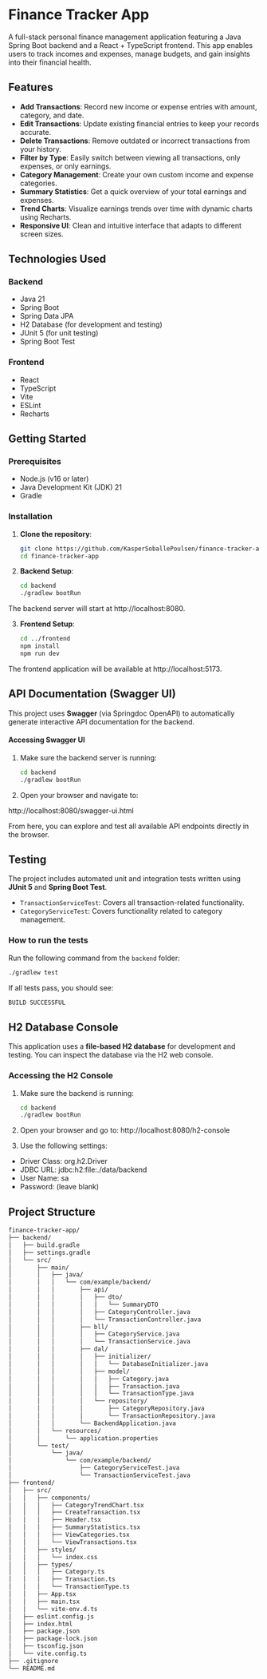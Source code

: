 # Finance Tracker App

A full-stack personal finance management application featuring a Java Spring Boot backend and a React + TypeScript frontend. This app enables users to track incomes and expenses, manage budgets, and gain insights into their financial health.

## Features
- **Add Transactions**: Record new income or expense entries with amount, category, and date.
- **Edit Transactions**: Update existing financial entries to keep your records accurate.
- **Delete Transactions**: Remove outdated or incorrect transactions from your history.
- **Filter by Type**: Easily switch between viewing all transactions, only expenses, or only earnings.
- **Category Management**: Create your own custom income and expense categories.
- **Summary Statistics**: Get a quick overview of your total earnings and expenses.
- **Trend Charts**: Visualize earnings trends over time with dynamic charts using Recharts.
- **Responsive UI**: Clean and intuitive interface that adapts to different screen sizes.


## Technologies Used

### Backend
- Java 21
- Spring Boot
- Spring Data JPA
- H2 Database (for development and testing)
- JUnit 5 (for unit testing)
- Spring Boot Test

### Frontend
- React
- TypeScript
- Vite
- ESLint
- Recharts

## Getting Started

### Prerequisites
- Node.js (v16 or later)
- Java Development Kit (JDK) 21
- Gradle

### Installation

1. **Clone the repository**:

   ```bash
   git clone https://github.com/KasperSoballePoulsen/finance-tracker-app.git
   cd finance-tracker-app

2. **Backend Setup**:

   ```bash
   cd backend
   ./gradlew bootRun

The backend server will start at http://localhost:8080.

3. **Frontend Setup**:

   ```bash
   cd ../frontend
   npm install
   npm run dev

The frontend application will be available at http://localhost:5173.

## API Documentation (Swagger UI)

This project uses **Swagger** (via Springdoc OpenAPI) to automatically generate interactive API documentation for the backend.

#### Accessing Swagger UI

1. Make sure the backend server is running:

   ```bash
   cd backend
   ./gradlew bootRun

2. Open your browser and navigate to:
   
  http://localhost:8080/swagger-ui.html

From here, you can explore and test all available API endpoints directly in the browser.

## Testing

The project includes automated unit and integration tests written using **JUnit 5** and **Spring Boot Test**.

- `TransactionServiceTest`: Covers all transaction-related functionality.
- `CategoryServiceTest`: Covers functionality related to category management.

### How to run the tests

Run the following command from the `backend` folder:

   ```bash
   ./gradlew test
   
```
If all tests pass, you should see:
   ```bash
   BUILD SUCCESSFUL
```

## H2 Database Console

This application uses a **file-based H2 database** for development and testing. You can inspect the database via the H2 web console.

### Accessing the H2 Console

1. Make sure the backend is running:

   ```bash
   cd backend
   ./gradlew bootRun
   
2. Open your browser and go to:
http://localhost:8080/h2-console

3. Use the following settings:
- Driver Class: org.h2.Driver
- JDBC URL: jdbc:h2:file:./data/backend
- User Name: sa
- Password: (leave blank)


## Project Structure
```bash
finance-tracker-app/
├── backend/
│   ├── build.gradle
│   ├── settings.gradle
│   └── src/
│       ├── main/
│       │   ├── java/
│       │   │   └── com/example/backend/
│       │   │       ├── api/
│       │   │       │   ├── dto/
│       │   │       │   │   └── SummaryDTO 
│       │   │       │   ├── CategoryController.java
│       │   │       │   └── TransactionController.java
│       │   │       ├── bll/
│       │   │       │   ├── CategoryService.java
│       │   │       │   └── TransactionService.java
│       │   │       ├── dal/
│       │   │       │   ├── initializer/
│       │   │       │   │   └── DatabaseInitializer.java
│       │   │       │   ├── model/
│       │   │       │   │   ├── Category.java
│       │   │       │   │   ├── Transaction.java
│       │   │       │   │   └── TransactionType.java
│       │   │       │   └── repository/
│       │   │       │       ├── CategoryRepository.java
│       │   │       │       └── TransactionRepository.java
│       │   │       └── BackendApplication.java
│       │   └── resources/
│       │       └── application.properties
│       └── test/
│           └── java/
│               └── com/example/backend/
│                   ├── CategoryServiceTest.java
│                   └── TransactionServiceTest.java
├── frontend/
│   ├── src/
│   │   ├── components/
│   │   │   ├── CategoryTrendChart.tsx
│   │   │   ├── CreateTransaction.tsx
│   │   │   ├── Header.tsx
│   │   │   ├── SummaryStatistics.tsx
│   │   │   ├── ViewCategories.tsx
│   │   │   └── ViewTransactions.tsx
│   │   ├── styles/
│   │   │   └── index.css
│   │   ├── types/
│   │   │   ├── Category.ts
│   │   │   ├── Transaction.ts
│   │   │   └── TransactionType.ts
│   │   ├── App.tsx
│   │   ├── main.tsx
│   │   └── vite-env.d.ts
│   ├── eslint.config.js
│   ├── index.html
│   ├── package.json
│   ├── package-lock.json
│   ├── tsconfig.json
│   └── vite.config.ts
├── .gitignore
└── README.md


